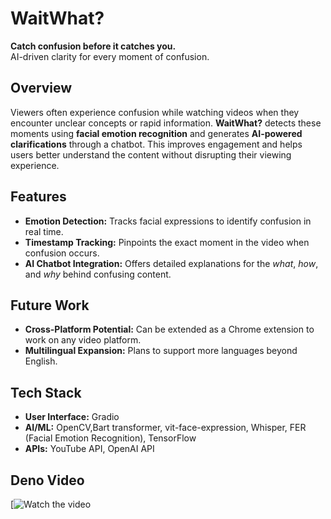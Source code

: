 # WaitWhat?
**Catch confusion before it catches you.**  
AI-driven clarity for every moment of confusion.

## Overview
Viewers often experience confusion while watching videos when they encounter unclear concepts or rapid information. **WaitWhat?** detects these moments using **facial emotion recognition** and generates **AI-powered clarifications** through a chatbot. This improves engagement and helps users better understand the content without disrupting their viewing experience.


## Features
- **Emotion Detection:** Tracks facial expressions to identify confusion in real time.  
- **Timestamp Tracking:** Pinpoints the exact moment in the video when confusion occurs.  
- **AI Chatbot Integration:** Offers detailed explanations for the *what*, *how*, and *why* behind confusing content.

## Future Work 
- **Cross-Platform Potential:** Can be extended as a Chrome extension to work on any video platform.  
- **Multilingual Expansion:** Plans to support more languages beyond English.  


## Tech Stack
- **User Interface:** Gradio
- **AI/ML:** OpenCV,Bart transformer, vit-face-expression, Whisper, FER (Facial Emotion Recognition), TensorFlow  
- **APIs:** YouTube API, OpenAI API

## Deno Video
[![Watch the video](https://youtu.be/1p2ZrPKap90)

